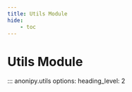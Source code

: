```yaml
---
title: Utils Module
hide:
    - toc
---
```


# Utils Module

::: anonipy.utils
    options:
        heading_level: 2
